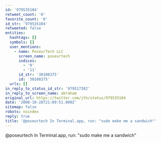 ```yaml
---
id: '979535104'
retweet_count: '0'
favorite_count: '0'
id_str: '979535104'
retweeted: false
entities:
  hashtags: []
  symbols: []
  user_mentions:
    - name: PoseurTech LLC
      screen_name: poseurtech
      indices:
        - '0'
        - '11'
      id_str: '30108375'
      id: '30108375'
  urls: []
in_reply_to_status_id_str: '979517382'
in_reply_to_screen_name: abraham
original_url: https://twitter.com/jth/status/979535104
date: '2008-10-28T21:09:51.000Z'
sitemap: false
robots: noindex
reply: true
title: '@poseurtech In Terminal.app, run: "sudo make me a sandwich"'
---
```


@poseurtech In Terminal.app, run: "sudo make me a sandwich"